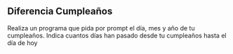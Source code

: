  ## Diferencia Cumpleaños

 Realiza un programa que pida por prompt el día, mes y año de tu cumpleaños. Indica cuantos días han pasado desde tu cumpleaños hasta el día de hoy
